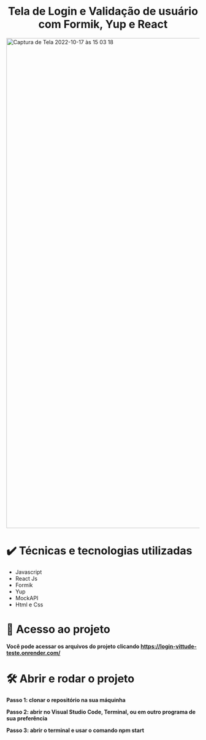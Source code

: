 <h1 align="center"> Tela de Login e Validação de usuário com Formik, Yup e React </h1>


<img width="1279" alt="Captura de Tela 2022-10-17 às 15 03 18" src="https://user-images.githubusercontent.com/101599209/196249974-f59e745c-e4f8-4e7a-9f53-40d0ac7ae129.png">


# ✔️ Técnicas e tecnologias utilizadas
- Javascript
- React Js
- Formik
- Yup
- MockAPI
- Html e Css


# 📁 Acesso ao projeto
**Você pode acessar os arquivos do projeto clicando <link>https://login-vittude-teste.onrender.com/</link>**



# 🛠️ Abrir e rodar o projeto

**Passo 1: clonar o repositório na sua máquinha**

**Passo 2: abrir no Visual Studio Code, Terminal, ou em outro programa de sua preferência**

**Passo 3: abrir o terminal e usar o comando npm start**
  
